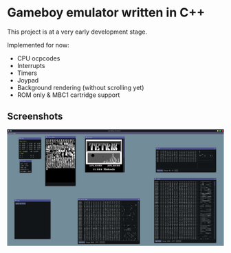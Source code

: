 # Gameboy emulator written in C++

This project is at a very early development stage.

Implemented for now:
- CPU ocpcodes
- Interrupts
- Timers
- Joypad
- Background rendering (without scrolling yet)
- ROM only & MBC1 cartridge support

## Screenshots
![Tetris](https://github.com/PiotrJTomaszewski/GameBoyEmulator/blob/master/screenshots/tetris.png?raw=true)
